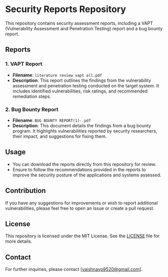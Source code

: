 # Security Reports Repository

This repository contains security assessment reports, including a VAPT (Vulnerability Assessment and Penetration Testing) report and a bug bounty report.

## Reports

### 1. VAPT Report
- **Filename**: `literature review vapt all.pdf`
- **Description**: This report outlines the findings from the vulnerability assessment and penetration testing conducted on the target system. It includes identified vulnerabilities, risk ratings, and recommended remediation steps.

### 2. Bug Bounty Report
- **Filename**: `BUG BOUNTY REPORT(1)-.pdf`
- **Description**: This document details the findings from a bug bounty program. It highlights vulnerabilities reported by security researchers, their impact, and suggestions for fixing them.

## Usage
- You can download the reports directly from this repository for review.
- Ensure to follow the recommendations provided in the reports to improve the security posture of the applications and systems assessed.

## Contribution
If you have any suggestions for improvements or wish to report additional vulnerabilities, please feel free to open an issue or create a pull request.

## License
This repository is licensed under the MIT License. See the [LICENSE](LICENSE) file for more details.

## Contact
For further inquiries, please contact [vaishnavp9520@gmail.com].
